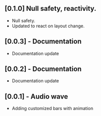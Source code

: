 ## [0.1.0] Null safety, reactivity.

- Null safety.
- Updated to react on layout change.

## [0.0.3] - Documentation

- Documentation update

## [0.0.2] - Documentation

- Documentation update

## [0.0.1] - Audio wave

- Adding customized bars with animation
